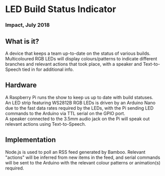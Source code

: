 # LED Build Status Indicator
### Impact, July 2018

## What is it?
A device that keeps a team up-to-date on the status of various builds. Multicoloured RGB LEDs will display colours/patterns to indicate different branches and relevant actions that took place, with a speaker and Text-to-Speech tied in for additional info.

## Hardware
A Raspberry Pi runs the show to keep us up to date with build statuses.  
An LED strip featuring WS2812B RGB LEDs is driven by an Arduino Nano due to the fast data rates required by the LEDs, with the Pi sending LED commands to the Arduino via TTL serial on the GPIO port.  
A speaker connected to the 3.5mm audio jack on the Pi will speak out relevant actions using Text-to-Speech.

## Implementation
Node.js is used to poll an RSS feed generated by Bamboo. Relevant "actions" will be inferred from new items in the feed, and serial commands will be sent to the Arduino with the relevant colour patterns or animation(s) required.
